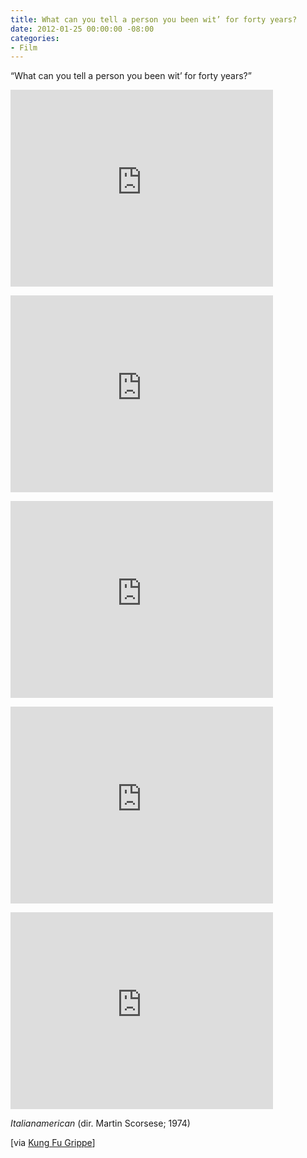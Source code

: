 ```yaml
---
title: What can you tell a person you been wit’ for forty years?
date: 2012-01-25 00:00:00 -08:00
categories:
- Film
---
```


<p>“What can you tell a person you been wit’ for forty years?”</p>

<p><iframe width="420" height="315" src="http://www.youtube.com/embed/2tzKAlLb4iM" frameborder="0" allowfullscreen></iframe></p>

<p><iframe width="420" height="315" src="http://www.youtube.com/embed/MzVGuCUj4yY" frameborder="0" allowfullscreen></iframe></p>

<p><iframe width="420" height="315" src="http://www.youtube.com/embed/3gonQKFbtec" frameborder="0" allowfullscreen></iframe></p>

<p><iframe width="420" height="315" src="http://www.youtube.com/embed/IlBVeHIFsbE" frameborder="0" allowfullscreen></iframe></p>

<p><iframe width="420" height="315" src="http://www.youtube.com/embed/5JZX71w2DOA" frameborder="0" allowfullscreen></iframe></p>

<p><em>Italianamerican</em><span>&nbsp;</span>(dir. Martin Scorsese; 1974)</p></span></span></p></blockquote><p>[via <a href="http://www.kungfugrippe.com/">Kung Fu Grippe</a>]</p></p>
